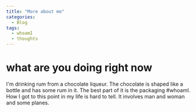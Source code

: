 ```yaml
---
title: "More about me"
categories:
  - Blog
tags:
  - whoamI
  - thoughts
---
```


# what are you doing right now

I'm drinking rum from a chocolate liqueur. The chocolate is shaped like a bottle and has some rum in it. The best part of it is the packaging #whoamI. How I got to this point in my life is hard to tell. It involves man and woman and some planes. 